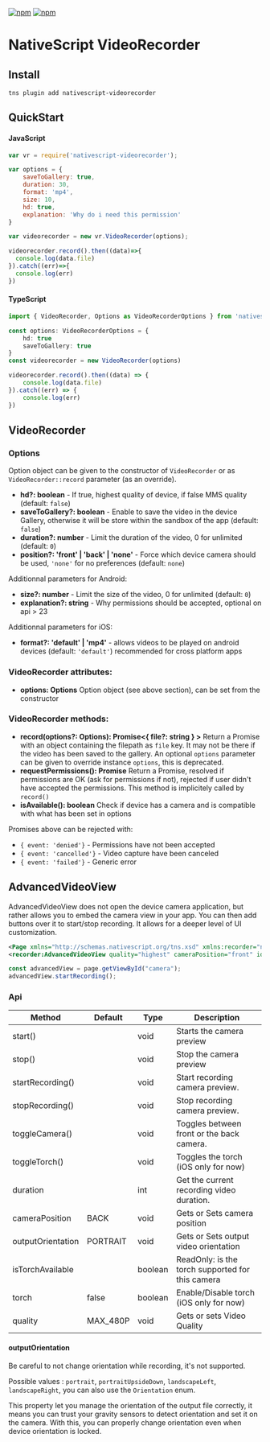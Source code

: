[![npm](https://img.shields.io/npm/v/nativescript-videorecorder.svg)](https://www.npmjs.com/package/nativescript-videorecorder)
[![npm](https://img.shields.io/npm/dt/nativescript-videorecorder.svg?label=npm%20downloads)](https://www.npmjs.com/package/nativescript-videorecorder)
# NativeScript VideoRecorder

## Install
`tns plugin add nativescript-videorecorder`

## QuickStart

#### JavaScript
```js
var vr = require('nativescript-videorecorder');

var options = {
    saveToGallery: true,
    duration: 30,
    format: 'mp4',
    size: 10,
    hd: true,
    explanation: 'Why do i need this permission'
}

var videorecorder = new vr.VideoRecorder(options);

videorecorder.record().then((data)=>{
  console.log(data.file)
}).catch((err)=>{
  console.log(err)
})
```

#### TypeScript
```ts
import { VideoRecorder, Options as VideoRecorderOptions } from 'nativescript-videorecorder';

const options: VideoRecorderOptions = {
    hd: true
    saveToGallery: true
}
const videorecorder = new VideoRecorder(options)

videorecorder.record().then((data) => {
    console.log(data.file)
}).catch((err) => {
    console.log(err)
})
```

## VideoRecorder

### Options

Option object can be given to the constructor of `VideoRecorder` or as `VideoRecorder::record` parameter (as an override).

* **hd?: boolean** - If true, highest quality of device, if false MMS quality (default: `false`)
* **saveToGallery?: boolean** - Enable to save the video in the device Gallery, otherwise it will be store within the sandbox of the app (default: `false`)
* **duration?: number** - Limit the duration of the video, 0 for unlimited (default: `0`)
* **position?: 'front' | 'back' | 'none'** - Force which device camera should be used, `'none'` for no preferences (default: `none`)

Additionnal parameters for Android:

* **size?: number** - Limit the size of the video, 0 for unlimited (default: `0`)
* **explanation?: string** - Why permissions should be accepted, optional on api > 23

Additionnal parameters for iOS:

* **format?: 'default' | 'mp4'** - allows videos to be played on android devices (default: `'default'`) recommended for cross platform apps

### VideoRecorder attributes:

* **options: Options** Option object (see above section), can be set from the constructor

### VideoRecorder methods:

* **record(options?: Options): Promise<{ file?: string } >** Return a Promise with an object containing the filepath as `file` key. It may not be there if the video has been saved to the gallery. An optional `options` parameter can be given to override instance `options`, this is deprecated.
* **requestPermissions(): Promise<void>** Return a Promise, resolved if permissions are OK (ask for permissions if not), rejected if user didn't have accepted the permissions. This method is implicitely called by `record()`
* **isAvailable(): boolean** Check if device has a camera and is compatible with what has been set in options

Promises above can be rejected with:

* `{ event: 'denied'}` - Permissions have not been accepted
* `{ event: 'cancelled'}` - Video capture have been canceled
* `{ event: 'failed'}` - Generic error


## AdvancedVideoView

AdvancedVideoView does not open the device camera application, but rather allows you to embed the camera view in your app. You can then add buttons over it to start/stop recording. It allows for a deeper level of UI customization.

```xml
<Page xmlns="http://schemas.nativescript.org/tns.xsd" xmlns:recorder="nativescript-videorecorder/advanced">
<recorder:AdvancedVideoView quality="highest" cameraPosition="front" id="camera"/>
```

```ts
const advancedView = page.getViewById("camera");
advancedView.startRecording();
```

### Api

| Method                  | Default  | Type    | Description                                           |
| ----------------------- | -------- | ------- | ----------------------------------------------------- |
| start()                 |          | void    | Starts the camera preview                             |
| stop()                  |          | void    | Stop the camera preview                               |
| startRecording()        |          | void    | Start recording camera preview.                       |
| stopRecording()         |          | void    | Stop recording camera preview.                        |
| toggleCamera()          |          | void    | Toggles between front or the back camera.             |
| toggleTorch()           |          | void    | Toggles the torch (iOS only for now)                  |
| duration                |          | int     | Get the current recording video duration.             |
| cameraPosition          | BACK     | void    | Gets or Sets camera position                          |
| outputOrientation       | PORTRAIT | void    | Gets or Sets output video orientation                 |
| isTorchAvailable        |          | boolean | ReadOnly: is the torch supported for this camera      |
| torch                   | false    | boolean | Enable/Disable torch (iOS only for now)               |
| quality                 | MAX_480P | void    | Gets or sets Video Quality                            |

#### outputOrientation

Be careful to not change orientation while recording, it's not supported.

Possible values : `portrait`, `portraitUpsideDown`, `landscapeLeft`, `landscapeRight`, you can also use the `Orientation` enum.

This property let you manage the orientation of the output file correctly, it means you can trust your gravity sensors to detect orientation and set it on the camera.
With this, you can properly change orientation even when device orientation is locked.